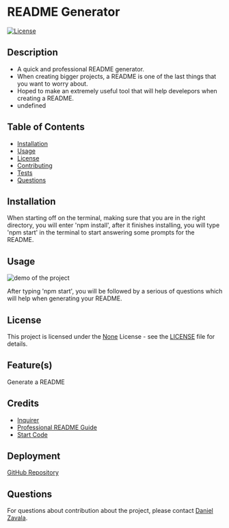 # README Generator

[![License](https://img.shields.io/badge/License-None-brightgreen.svg)](https://opensource.org/licenses/None)

## Description
- A quick and professional README generator.
- When creating bigger projects, a README is one of the last things that you want to worry about.
- Hoped to make an extremely useful tool that will help develepors when creating a README.
- undefined


## Table of Contents
- [Installation](#installation)
- [Usage](#usage)
- [License](#license)
- [Contributing](#contributing)
- [Tests](#tests)
- [Questions](#questions)

## Installation
When starting off on the terminal, making sure that you are in the right directory, you will enter 'npm install', after it finishes installing, you will type 'npm start' in the terminal to start answering some prompts for the README.

## Usage
![demo of the project](./assets/README_Generator_Demo.gif)

After typing 'npm start', you will be followed by a serious of questions which will help when generating your README.

## License
This project is licensed under the [None](https://opensource.org/licenses/None) License - see the [LICENSE](LICENSE) file for details.

## Feature(s)
Generate a README

## Credits
- [Inquirer](https://www.npmjs.com/package/inquirer/v/8.2.4#examples)
- [Professional README Guide](https://coding-boot-camp.github.io/full-stack/github/professional-readme-guide)
- [Start Code](https://github.com/coding-boot-camp/potential-enigma)

## Deployment
[GitHub Repository](https://github.com/Develepor-Dan/Professional-README-Generator)

## Questions
For questions about contribution about the project, please contact [Daniel Zavala](mailto:zavaladaniel151@gmail.com).